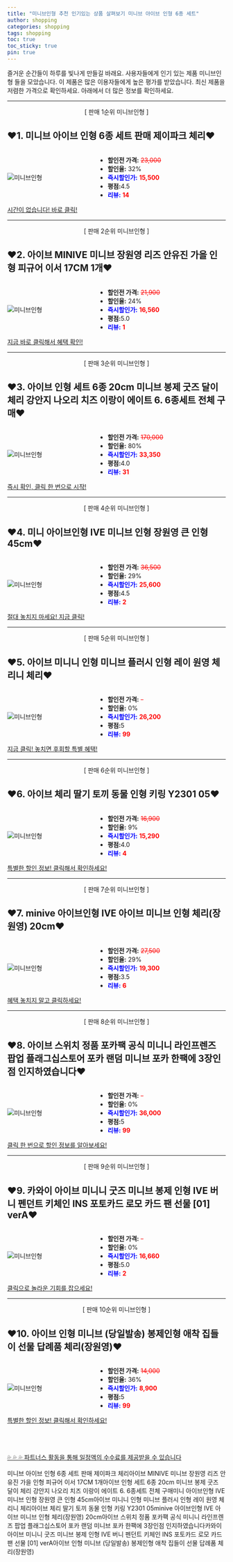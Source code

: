 ```yaml
---
title: "미니브인형 추천 인기있는 상품 살펴보기 미니브 아이브 인형 6종 세트"
author: shopping
categories: shopping
tags: shopping
toc: true
toc_sticky: true
pin: true
---
```

즐거운 순간들이 하루를 빛나게 만들길 바래요. 사용자들에게 인기 있는 제품 미니브인형 들을 모았습니다. 이 제품은 많은 이용자들에게 높은 평가를 받았습니다. 최신 제품을 저렴한 가격으로 확인하세요. 아래에서 더 많은 정보를 확인하세요.

---
<p class="toplist" style="margin: 0 auto; display: block; width: fit-content;">[ 판매 1순위 미니브인형 ]</p>

<h2><strong>❤️1. 미니브 아이브 인형 6종 세트 판매 제이파크 체리❤️</strong></h2>

<div style="display: flex; align-items: center;">
    <div style="flex: 0.4;">
        <img src="https://thumbnail6.coupangcdn.com/thumbnails/remote/230x230ex/image/vendor_inventory/5596/f71dc34f2d9cebd5f7990ece62189a9a12d3bbb540eba780a33cecfd48b2.png" alt="미니브인형" style="max-width: 100%;">
    </div>
    <div style="flex: 0.6; margin-left: 10px;">
        <ul>
            <li><strong>할인전 가격:</strong> <del style="color: red;">23,000</del></li>
            <li><strong>할인율:</strong> 32%</li>
            <li><span style='color:blue'><strong>즉시할인가:</strong></span> <span style='color:red'><strong>15,500</strong></span></li>
            <li><strong>평점:</strong>4.5</li>
            <li><span style='color:blue'><strong>리뷰:</strong></span> <span style='color:red'><strong>14</strong></span></li>
        </ul>
    </div>
</div>
<div class="center">
    <a href="https://selin100587001.github.io?lptag=AF9450613&subid=githubio&pageKey=8036020979&traceid=V0-153&itemId=22483827922&vendorItemId=89526219967" class="myButton">
        시간이 없습니다! 바로 클릭!
    </a>
</div>


---
<p class="toplist" style="margin: 0 auto; display: block; width: fit-content;">[ 판매 2순위 미니브인형 ]</p>

<h2><strong>❤️2. 아이브 MINIVE 미니브 장원영 리즈 안유진 가을 인형 피규어 이서 17CM 1개❤️</strong></h2>

<div style="display: flex; align-items: center;">
    <div style="flex: 0.4;">
        <img src="https://thumbnail10.coupangcdn.com/thumbnails/remote/230x230ex/image/vendor_inventory/7371/9286d3d6241d4e06bfffda991dabb07884362888d2649edb0f75128dad55.jpeg" alt="미니브인형" style="max-width: 100%;">
    </div>
    <div style="flex: 0.6; margin-left: 10px;">
        <ul>
            <li><strong>할인전 가격:</strong> <del style="color: red;">21,900</del></li>
            <li><strong>할인율:</strong> 24%</li>
            <li><span style='color:blue'><strong>즉시할인가:</strong></span> <span style='color:red'><strong>16,560</strong></span></li>
            <li><strong>평점:</strong>5.0</li>
            <li><span style='color:blue'><strong>리뷰:</strong></span> <span style='color:red'><strong>1</strong></span></li>
        </ul>
    </div>
</div>
<div class="center">
    <a href="https://selin100587001.github.io?lptag=AF9450613&subid=githubio&pageKey=8162241019&traceid=V0-153&itemId=23273101923&vendorItemId=90305411447" class="myButton">
        지금 바로 클릭해서 혜택 확인!
    </a>
</div>


---
<p class="toplist" style="margin: 0 auto; display: block; width: fit-content;">[ 판매 3순위 미니브인형 ]</p>

<h2><strong>❤️3. 아이브 인형 세트 6종 20cm 미니브 봉제 굿즈 달이 체리 강안지 나오리 치즈 이랑이 에이트 6. 6종세트 전체 구매❤️</strong></h2>

<div style="display: flex; align-items: center;">
    <div style="flex: 0.4;">
        <img src="https://thumbnail6.coupangcdn.com/thumbnails/remote/230x230ex/image/vendor_inventory/3fa0/0d3f85b210a55b479c1a64ec01600f5ff4d14ce9751f60577a4773d14176.jpg" alt="미니브인형" style="max-width: 100%;">
    </div>
    <div style="flex: 0.6; margin-left: 10px;">
        <ul>
            <li><strong>할인전 가격:</strong> <del style="color: red;">170,000</del></li>
            <li><strong>할인율:</strong> 80%</li>
            <li><span style='color:blue'><strong>즉시할인가:</strong></span> <span style='color:red'><strong>33,350</strong></span></li>
            <li><strong>평점:</strong>4.0</li>
            <li><span style='color:blue'><strong>리뷰:</strong></span> <span style='color:red'><strong>31</strong></span></li>
        </ul>
    </div>
</div>
<div class="center">
    <a href="https://selin100587001.github.io?lptag=AF9450613&subid=githubio&pageKey=7571986283&traceid=V0-153&itemId=19971254327&vendorItemId=88066361723" class="myButton">
        즉시 확인, 클릭 한 번으로 시작!
    </a>
</div>


---
<p class="toplist" style="margin: 0 auto; display: block; width: fit-content;">[ 판매 4순위 미니브인형 ]</p>

<h2><strong>❤️4. 미니 아이브인형 IVE 미니브 인형 장원영 큰 인형 45cm❤️</strong></h2>

<div style="display: flex; align-items: center;">
    <div style="flex: 0.4;">
        <img src="https://thumbnail9.coupangcdn.com/thumbnails/remote/230x230ex/image/vendor_inventory/2387/47a33d1e3f28d2f2824a3eb0e6bb5ba1105e69021f4abfa645641987a486.png" alt="미니브인형" style="max-width: 100%;">
    </div>
    <div style="flex: 0.6; margin-left: 10px;">
        <ul>
            <li><strong>할인전 가격:</strong> <del style="color: red;">36,500</del></li>
            <li><strong>할인율:</strong> 29%</li>
            <li><span style='color:blue'><strong>즉시할인가:</strong></span> <span style='color:red'><strong>25,600</strong></span></li>
            <li><strong>평점:</strong>4.5</li>
            <li><span style='color:blue'><strong>리뷰:</strong></span> <span style='color:red'><strong>2</strong></span></li>
        </ul>
    </div>
</div>
<div class="center">
    <a href="https://selin100587001.github.io?lptag=AF9450613&subid=githubio&pageKey=7860556480&traceid=V0-153&itemId=21448888151&vendorItemId=88469552264" class="myButton">
        절대 놓치지 마세요! 지금 클릭!
    </a>
</div>


---
<p class="toplist" style="margin: 0 auto; display: block; width: fit-content;">[ 판매 5순위 미니브인형 ]</p>

<h2><strong>❤️5. 아이브 미니니 인형 미니브 플러시 인형 레이 원영 체리니 체리❤️</strong></h2>

<div style="display: flex; align-items: center;">
    <div style="flex: 0.4;">
        <img src="https://thumbnail7.coupangcdn.com/thumbnails/remote/230x230ex/image/vendor_inventory/58ca/11f40553a4b04cb9dc5451c6adaf395b4d736457e4201b45e2627eb87d4d.jpg" alt="미니브인형" style="max-width: 100%;">
    </div>
    <div style="flex: 0.6; margin-left: 10px;">
        <ul>
            <li><strong>할인전 가격:</strong> <del style="color: red;">-</del></li>
            <li><strong>할인율:</strong> 0%</li>
            <li><span style='color:blue'><strong>즉시할인가:</strong></span> <span style='color:red'><strong>26,200</strong></span></li>
            <li><strong>평점:</strong>5</li>
            <li><span style='color:blue'><strong>리뷰:</strong></span> <span style='color:red'><strong>99</strong></span></li>
        </ul>
    </div>
</div>
<div class="center">
    <a href="https://selin100587001.github.io?lptag=AF9450613&subid=githubio&pageKey=8232359093&traceid=V0-153&itemId=23695134938&vendorItemId=90720248213" class="myButton">
        지금 클릭! 놓치면 후회할 특별 혜택!
    </a>
</div>


---
<p class="toplist" style="margin: 0 auto; display: block; width: fit-content;">[ 판매 6순위 미니브인형 ]</p>

<h2><strong>❤️6. 아이브 체리 딸기 토끼 동물 인형 키링 Y2301 05❤️</strong></h2>

<div style="display: flex; align-items: center;">
    <div style="flex: 0.4;">
        <img src="https://thumbnail7.coupangcdn.com/thumbnails/remote/230x230ex/image/vendor_inventory/75bc/350c82622604a6529e8b4157ee8a028101d281452bd91f661c780f3e0ca0.jpeg" alt="미니브인형" style="max-width: 100%;">
    </div>
    <div style="flex: 0.6; margin-left: 10px;">
        <ul>
            <li><strong>할인전 가격:</strong> <del style="color: red;">16,900</del></li>
            <li><strong>할인율:</strong> 9%</li>
            <li><span style='color:blue'><strong>즉시할인가:</strong></span> <span style='color:red'><strong>15,290</strong></span></li>
            <li><strong>평점:</strong>4.0</li>
            <li><span style='color:blue'><strong>리뷰:</strong></span> <span style='color:red'><strong>4</strong></span></li>
        </ul>
    </div>
</div>
<div class="center">
    <a href="https://selin100587001.github.io?lptag=AF9450613&subid=githubio&pageKey=7956345297&traceid=V0-153&itemId=22864173530&vendorItemId=90150724458" class="myButton">
        특별한 할인 정보! 클릭해서 확인하세요!
    </a>
</div>


---
<p class="toplist" style="margin: 0 auto; display: block; width: fit-content;">[ 판매 7순위 미니브인형 ]</p>

<h2><strong>❤️7. minive 아이브인형 IVE 아이브 미니브 인형 체리(장원영) 20cm❤️</strong></h2>

<div style="display: flex; align-items: center;">
    <div style="flex: 0.4;">
        <img src="https://thumbnail7.coupangcdn.com/thumbnails/remote/230x230ex/image/vendor_inventory/0e9f/fa466ac56033120a86bc0f3ee3a5ee8d3ae01489a09664f93500d989ee27.png" alt="미니브인형" style="max-width: 100%;">
    </div>
    <div style="flex: 0.6; margin-left: 10px;">
        <ul>
            <li><strong>할인전 가격:</strong> <del style="color: red;">27,500</del></li>
            <li><strong>할인율:</strong> 29%</li>
            <li><span style='color:blue'><strong>즉시할인가:</strong></span> <span style='color:red'><strong>19,300</strong></span></li>
            <li><strong>평점:</strong>3.5</li>
            <li><span style='color:blue'><strong>리뷰:</strong></span> <span style='color:red'><strong>6</strong></span></li>
        </ul>
    </div>
</div>
<div class="center">
    <a href="https://selin100587001.github.io?lptag=AF9450613&subid=githubio&pageKey=7860543894&traceid=V0-153&itemId=21448832109&vendorItemId=88469563873" class="myButton">
        혜택 놓치지 말고 클릭하세요!
    </a>
</div>


---
<p class="toplist" style="margin: 0 auto; display: block; width: fit-content;">[ 판매 8순위 미니브인형 ]</p>

<h2><strong>❤️8. 아이브 스위치 정품 포카팩 공식 미니니 라인프렌즈 팝업 플래그십스토어 포카 랜덤 미니브 포카 한팩에 3장인점 인지하였습니다❤️</strong></h2>

<div style="display: flex; align-items: center;">
    <div style="flex: 0.4;">
        <img src="https://thumbnail8.coupangcdn.com/thumbnails/remote/230x230ex/image/vendor_inventory/60bc/6181dadc08b46970771dadf37a11779fc8121efe02c661b2ad952e7ba262.jpeg" alt="미니브인형" style="max-width: 100%;">
    </div>
    <div style="flex: 0.6; margin-left: 10px;">
        <ul>
            <li><strong>할인전 가격:</strong> <del style="color: red;">-</del></li>
            <li><strong>할인율:</strong> 0%</li>
            <li><span style='color:blue'><strong>즉시할인가:</strong></span> <span style='color:red'><strong>36,000</strong></span></li>
            <li><strong>평점:</strong>5</li>
            <li><span style='color:blue'><strong>리뷰:</strong></span> <span style='color:red'><strong>99</strong></span></li>
        </ul>
    </div>
</div>
<div class="center">
    <a href="https://selin100587001.github.io?lptag=AF9450613&subid=githubio&pageKey=8190502688&traceid=V0-153&itemId=23437835206&vendorItemId=90464716486" class="myButton">
        클릭 한 번으로 할인 정보를 알아보세요!
    </a>
</div>


---
<p class="toplist" style="margin: 0 auto; display: block; width: fit-content;">[ 판매 9순위 미니브인형 ]</p>

<h2><strong>❤️9. 카와이 아이브 미니니 굿즈 미니브 봉제 인형 IVE 버니 펜던트 키체인 INS 포토카드 로모 카드 팬 선물 [01] verA❤️</strong></h2>

<div style="display: flex; align-items: center;">
    <div style="flex: 0.4;">
        <img src="https://thumbnail7.coupangcdn.com/thumbnails/remote/230x230ex/image/vendor_inventory/1738/e89f523e70b550ee9d8a70a15bcf3faf090548ed5522ac822cde405ae3d6.jpg" alt="미니브인형" style="max-width: 100%;">
    </div>
    <div style="flex: 0.6; margin-left: 10px;">
        <ul>
            <li><strong>할인전 가격:</strong> <del style="color: red;">-</del></li>
            <li><strong>할인율:</strong> 0%</li>
            <li><span style='color:blue'><strong>즉시할인가:</strong></span> <span style='color:red'><strong>16,660</strong></span></li>
            <li><strong>평점:</strong>5.0</li>
            <li><span style='color:blue'><strong>리뷰:</strong></span> <span style='color:red'><strong>2</strong></span></li>
        </ul>
    </div>
</div>
<div class="center">
    <a href="https://selin100587001.github.io?lptag=AF9450613&subid=githubio&pageKey=8155205432&traceid=V0-153&itemId=23226348454&vendorItemId=90776083427" class="myButton">
        클릭으로 놀라운 기회를 잡으세요!
    </a>
</div>


---
<p class="toplist" style="margin: 0 auto; display: block; width: fit-content;">[ 판매 10순위 미니브인형 ]</p>

<h2><strong>❤️10. 아이브 인형 미니브 (당일발송) 봉제인형 애착 집들이 선물 답례품 체리(장원영)❤️</strong></h2>

<div style="display: flex; align-items: center;">
    <div style="flex: 0.4;">
        <img src="https://thumbnail6.coupangcdn.com/thumbnails/remote/230x230ex/image/vendor_inventory/e325/7e9e0a46f6fd6221cfb2f3131a9710e5ab8f177674b92a51fd9744a78a38.jpeg" alt="미니브인형" style="max-width: 100%;">
    </div>
    <div style="flex: 0.6; margin-left: 10px;">
        <ul>
            <li><strong>할인전 가격:</strong> <del style="color: red;">14,000</del></li>
            <li><strong>할인율:</strong> 36%</li>
            <li><span style='color:blue'><strong>즉시할인가:</strong></span> <span style='color:red'><strong>8,900</strong></span></li>
            <li><strong>평점:</strong>5</li>
            <li><span style='color:blue'><strong>리뷰:</strong></span> <span style='color:red'><strong>99</strong></span></li>
        </ul>
    </div>
</div>
<div class="center">
    <a href="https://selin100587001.github.io?lptag=AF9450613&subid=githubio&pageKey=8233214112&traceid=V0-153&itemId=23698239375&vendorItemId=90723316926" class="myButton">
        특별한 할인 정보! 클릭해서 확인하세요!
    </a>
</div>

<br><br><br>[💦 💦 💦 파트너스 활동을 통해 일정액의 수수료를 제공받을 수 있습니다](https://link.coupang.com/a/bcpT2c)<br><br>미니브 아이브 인형 6종 세트 판매 제이파크 체리아이브 MINIVE 미니브 장원영 리즈 안유진 가을 인형 피규어 이서 17CM 1개아이브 인형 세트 6종 20cm 미니브 봉제 굿즈 달이 체리 강안지 나오리 치즈 이랑이 에이트 6. 6종세트 전체 구매미니 아이브인형 IVE 미니브 인형 장원영 큰 인형 45cm아이브 미니니 인형 미니브 플러시 인형 레이 원영 체리니 체리아이브 체리 딸기 토끼 동물 인형 키링 Y2301 05minive 아이브인형 IVE 아이브 미니브 인형 체리(장원영) 20cm아이브 스위치 정품 포카팩 공식 미니니 라인프렌즈 팝업 플래그십스토어 포카 랜덤 미니브 포카 한팩에 3장인점 인지하였습니다카와이 아이브 미니니 굿즈 미니브 봉제 인형 IVE 버니 펜던트 키체인 INS 포토카드 로모 카드 팬 선물 [01] verA아이브 인형 미니브 (당일발송) 봉제인형 애착 집들이 선물 답례품 체리(장원영)